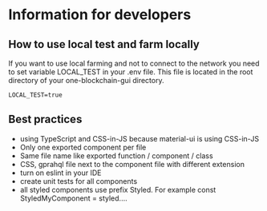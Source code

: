 # Information for developers

## How to use local test and farm locally

If you want to use local farming and not to connect to the network you need to set
variable LOCAL_TEST in your .env file. This file is located in the root directory of your one-blockchain-gui directory.

```env
LOCAL_TEST=true
```

## Best practices

- using TypeScript and CSS-in-JS because material-ui is using CSS-in-JS
- Only one exported component per file
- Same file name like exported function / component / class
- CSS, gprahql file next to the component file with different extension
- turn on eslint in your IDE
- create unit tests for all components
- all styled components use prefix Styled. For example const StyledMyComponent = styled....
